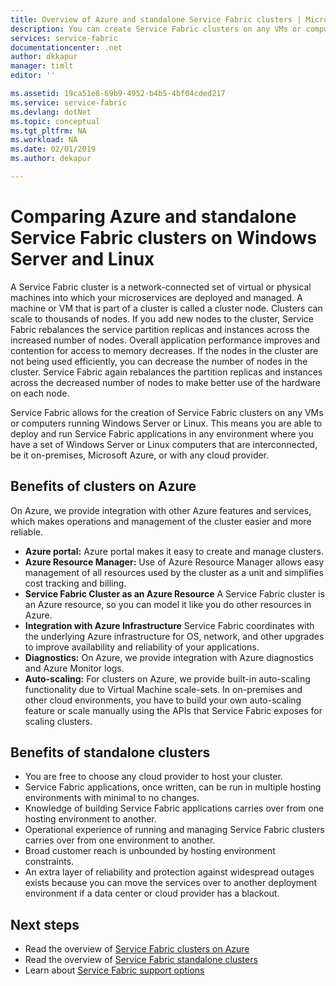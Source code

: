 ```yaml
---
title: Overview of Azure and standalone Service Fabric clusters | Microsoft Docs
description: You can create Service Fabric clusters on any VMs or computers running Windows Server or Linux. This means you are able to deploy and run Service Fabric applications in any environment where you have a set of Windows Server or Linux computers that are interconnected- on-premises, Microsoft Azure, or with any cloud provider.
services: service-fabric
documentationcenter: .net
author: dkkapur
manager: timlt
editor: ''

ms.assetid: 19ca51e8-69b9-4952-b4b5-4bf04cded217
ms.service: service-fabric
ms.devlang: dotNet
ms.topic: conceptual
ms.tgt_pltfrm: NA
ms.workload: NA
ms.date: 02/01/2019
ms.author: dekapur

---
```

# Comparing Azure and standalone Service Fabric clusters on Windows Server and Linux
A Service Fabric cluster is a network-connected set of virtual or physical machines into which your microservices are deployed and managed. A machine or VM that is part of a cluster is called a cluster node. Clusters can scale to thousands of nodes. If you add new nodes to the cluster, Service Fabric rebalances the service partition replicas and instances across the increased number of nodes. Overall application performance improves and contention for access to memory decreases. If the nodes in the cluster are not being used efficiently, you can decrease the number of nodes in the cluster. Service Fabric again rebalances the partition replicas and instances across the decreased number of nodes to make better use of the hardware on each node.

Service Fabric allows for the creation of Service Fabric clusters on any VMs or computers running Windows Server or Linux. This means you are able to deploy and run Service Fabric applications in any environment where you have a set of Windows Server or Linux computers that are interconnected, be it on-premises, Microsoft Azure, or with any cloud provider.

## Benefits of clusters on Azure
On Azure, we provide integration with other Azure features and services, which makes operations and management of the cluster easier and more reliable.

* **Azure portal:** Azure portal makes it easy to create and manage clusters.
* **Azure Resource Manager:** Use of Azure Resource Manager allows easy management of all resources used by the cluster as a unit and simplifies cost tracking and billing.
* **Service Fabric Cluster as an Azure Resource** A Service Fabric cluster is an Azure resource, so you can model it like you do other resources in Azure.
* **Integration with Azure Infrastructure** Service Fabric coordinates with the underlying Azure infrastructure for OS, network, and other upgrades to improve availability and reliability of your applications.  
* **Diagnostics:** On Azure, we provide integration with Azure diagnostics and Azure Monitor logs.
* **Auto-scaling:** For clusters on Azure, we provide built-in auto-scaling functionality due to Virtual Machine scale-sets. In on-premises and other cloud environments, you have to build your own auto-scaling feature or scale manually using the APIs that Service Fabric exposes for scaling clusters.

## Benefits of standalone clusters
* You are free to choose any cloud provider to host your cluster.
* Service Fabric applications, once written, can be run in multiple hosting environments with minimal to no changes.
* Knowledge of building Service Fabric applications carries over from one hosting environment to another.
* Operational experience of running and managing Service Fabric clusters carries over from one environment to another.
* Broad customer reach is unbounded by hosting environment constraints.
* An extra layer of reliability and protection against widespread outages exists because you can move the services over to another deployment environment if a data center or cloud provider has a blackout.

## Next steps

* Read the overview of [Service Fabric clusters on Azure](service-fabric-azure-clusters-overview.md)
* Read the overview of [Service Fabric standalone clusters](service-fabric-standalone-clusters-overview.md)
* Learn about [Service Fabric support options](service-fabric-support.md)